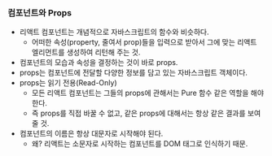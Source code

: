 ### 컴포넌트와 Props

-   리액트 컴포넌트는 개념적으로 자바스크립트의 함수와 비슷하다.
    -   어떠한 속성(property, 줄여서 prop)들을 입력으로 받아서 그에 맞는 리액트 엘리먼트를 생성하여 리턴해 주는 것.
-   컴포넌트의 모습과 속성을 결정하는 것이 바로 props.
-   props는 컴포넌트에 전달할 다양한 정보를 담고 있는 자바스크립트 객체이다.
-   props는 읽기 전용(Read-Only)
    -   모든 리액트 컴포넌트는 그들의 props에 관해서는 Pure 함수 같은 역할을 해야 한다.
    -   즉 props를 직접 바꿀 수 없고, 같은 props에 대해서는 항상 같은 결과를 보여줄 것.
-   컴포넌트의 이름은 항상 대문자로 시작해야 된다.
    -   왜? 리액트는 소문자로 시작하는 컴포넌트를 DOM 태그로 인식하기 때문.
